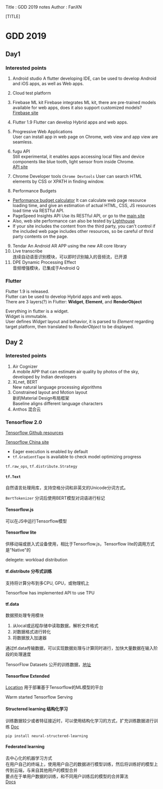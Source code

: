 Title         : GDD 2019 notes
Author        : FanXN

[TITLE]

# GDD 2019

## Day1

### Interested points

1. Android studio
 A flutter developing IDE, can be used to develop Android and iOS apps, as well as Web apps.

2. Cloud test platform 
3. Firebase ML kit
 Firebase integrates ML kit, there are pre-trained models available for web apps, does it also support customized models?  
 [Firebase site](https://firebase.google.cn/)
4. Flutter 1.9  Flutter can develop Hybrid apps and web apps.
5. Progressive Web Applications  
 User can install app in web page on Chrome, web view and app view are seamless.
6. fugu API  
 Still experimental, it enables apps accessing local files and device components like blue tooth, light sensor from inside Chrome.  
 [API site](http://goo.gle/fugu-api-tracker) 
7. Chrome Developer tools `Chrome Devtools`  User can search HTML elements by CSS or XPATH in finding window.
8. Performance Budgets
 * [Performance budget calculator](https://perf-budget-calculator.firebaseapp.com/) It can calculate web page resource loading time, and give an estimation of actual HTML, CSS, JS resources load time via RESTful API.
 * PageSpeed Insights API Use its RESTful API, or go to the [main site](https://developers.google.com/speed/pagespeed/insights/)
 * Also, web site performance can also be tested by [Lighthouse](https://developers.google.cn/web/tools/lighthouse/)  
 * If your site includes the content from the third party, you can't control if the included web page includes other resources, so be careful of thrid party contents on the page.
9. Tendar An Android AR APP using the new AR core library
10. Live transcribe  
 连续自动语音识别模块，可以即时识别输入的音频流，已开源
11. DPE Dynamic Processing Effect  
 音频增强模块，已集成于Android Q

### Flutter
Flutter 1.9 is released.  
Flutter can be used to develop Hybrid apps and web apps.  
There are 3 layers(?) in Flutter: **Widget**, **Element**, and **RenderObject**  

Everything in flutter is a widget.  
Widget is immutable.  
User defines _Widget_ layout and behavior, it is parsed to _Element_ regarding target platform, then translated to _RenderObject_ to be displayed. 


## Day 2
### Interested points
1. Air Cognizer  
 A mobile APP that can estimate air quality by photos of the sky, developed by Indian developers
2. XLnet, BERT  
 New natural language processing algorithms
3. Constrained layout and Motion layout  
 新的Material Design布局框架  
 Baseline aligns different language characters
4. Anthos 混合云

### Tensorflow 2.0
[Tensorflow Github resources](https://github.com/tensorflow)

[Tensorflow China site](https://tensorflow.google.cn/beta/)

 - Eager execution is enabled by default
 - `tf.GradientTape` is available to check model optimizing progress

 `tf.raw_ops`, `tf.distribute.Strategy`

#### `tf.Text`
自然语言处理用库，支持空格分词和非英文的Unicode分词方式。

`BertTokenizer` 分词后使用BERT模型对词语进行标记

#### Tensorflow.js
可以在JS中运行Tensorflow模型

#### Tensorflow lite
供移动端或嵌入式设备使用，相比于Tensorflow.js，Tensorflow lite的调用方式是"Native"的  

delegete: workload distribution

#### tf.distribute 分布式训练
支持将计算分布到多CPU, GPU，或物理机上

Tensorflow has implemented API to use TPU

#### tf.data
数据预处理专用模块

 1. 从local或远程存储中读取数据，解析文件格式
 2. 对数据格式进行转化
 3. 将数据放入加速器

通过tf.data传输数据，可以实现数据处理与计算同时进行，加快大量数据在输入阶段的处理速度

TensorFlow Datasets 公开的训练数据，[地址](https://www.tensorflow.org/datasets/catalog/overview)

#### Tensorflow Extended
[Location](https://www.tensorflow.org/tfx/)
用于部署基于Tensorflow的ML模型的平台

Warm started
Tensorflow Serving

#### Structered learning 结构化学习
训练数据较少或者特征接近时，可以使用结构化学习的方式，扩充训练数据进行训练 [Doc](https://tensorflow.google.cn/neural_structured_learning)

`pip install neural-structered-learning`

#### Federated learning
去中心化的机器学习方式  
在用户自己的终端上，使用用户自己的数据进行模型训练，然后将训练好的模型上传到云端，与来自其他用户的模型合并  
要点在于单用户数据的训练，和不同用户训练后的模型的合并算法  
[Docs](https://tensorflow.google.cn/federated/federated_learning)

